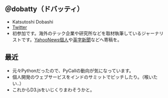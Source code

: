 ## ＠dobatty（ドバッティ）

* Katsutoshi Dobashi
* [Twitter](https://twitter.com/dobatty)
* 初参加です。海外のテック企業や研究所などを取材執筆しているジャーナリストです。[YahooNews個人](https://news.yahoo.co.jp/byline/dobashikatsutoshi/)や[英字新聞](https://www.livemint.com/Opinion/tMx31DnQQH9oTGxFyPJThJ/Japans-and-the-worlds-future-with-robots.html)などへ寄稿を。

## 最近
* 元々Pythonだったので、PyCallの動向が気になっています。
* 個人開発のウェブサービスをインドのサミットでピッチしたり。（喉いたい‥）
* これからD3.jsをいじくりまわそうかと。
